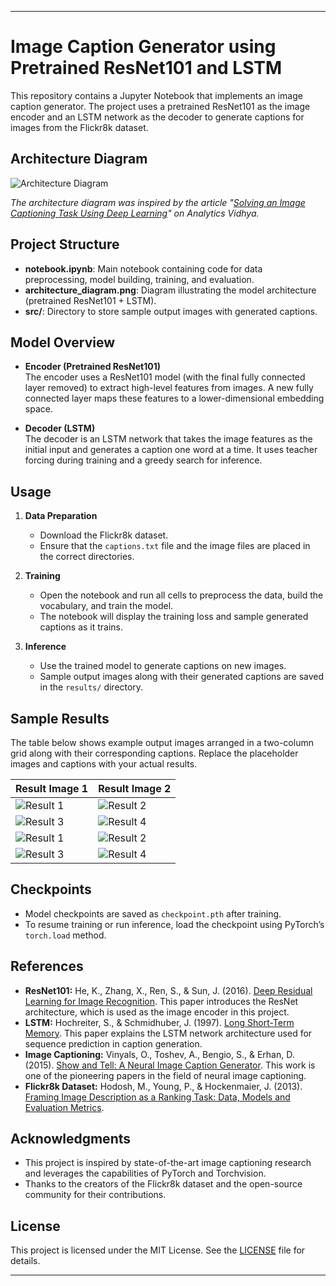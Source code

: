 ---

# Image Caption Generator using Pretrained ResNet101 and LSTM

This repository contains a Jupyter Notebook that implements an image caption generator. The project uses a pretrained ResNet101 as the image encoder and an LSTM network as the decoder to generate captions for images from the Flickr8k dataset.

## Architecture Diagram

![Architecture Diagram](https://github.com/janith99hansidu/Attention-CNN-LSTM-Image-Caption-Generator/blob/main/src/architecture.png)

*The architecture diagram was inspired by the article "[Solving an Image Captioning Task Using Deep Learning](https://www.analyticsvidhya.com/blog/2018/04/solving-an-image-captioning-task-using-deep-learning/)" on Analytics Vidhya.*

## Project Structure

- **notebook.ipynb**: Main notebook containing code for data preprocessing, model building, training, and evaluation.
- **architecture_diagram.png**: Diagram illustrating the model architecture (pretrained ResNet101 + LSTM).
- **src/**: Directory to store sample output images with generated captions.

## Model Overview

- **Encoder (Pretrained ResNet101)**  
  The encoder uses a ResNet101 model (with the final fully connected layer removed) to extract high-level features from images. A new fully connected layer maps these features to a lower-dimensional embedding space.

- **Decoder (LSTM)**  
  The decoder is an LSTM network that takes the image features as the initial input and generates a caption one word at a time. It uses teacher forcing during training and a greedy search for inference.

## Usage

1. **Data Preparation**  
   - Download the Flickr8k dataset.
   - Ensure that the `captions.txt` file and the image files are placed in the correct directories.
   
2. **Training**  
   - Open the notebook and run all cells to preprocess the data, build the vocabulary, and train the model.
   - The notebook will display the training loss and sample generated captions as it trains.

3. **Inference**  
   - Use the trained model to generate captions on new images.
   - Sample output images along with their generated captions are saved in the `results/` directory.

## Sample Results

The table below shows example output images arranged in a two-column grid along with their corresponding captions. Replace the placeholder images and captions with your actual results.

| Result Image 1 | Result Image 2 |
| -------------- | -------------- |
| ![Result 1](https://github.com/janith99hansidu/Attention-CNN-LSTM-Image-Caption-Generator/blob/main/src/test_01.png) | ![Result 2](https://github.com/janith99hansidu/Attention-CNN-LSTM-Image-Caption-Generator/blob/main/src/test_02.png)|
| ![Result 3](https://github.com/janith99hansidu/Attention-CNN-LSTM-Image-Caption-Generator/blob/main/src/test_03.png) | ![Result 4](https://github.com/janith99hansidu/Attention-CNN-LSTM-Image-Caption-Generator/blob/main/src/test_04.png)|
| ![Result 1](https://github.com/janith99hansidu/Attention-CNN-LSTM-Image-Caption-Generator/blob/main/src/test_05.png) | ![Result 2](https://github.com/janith99hansidu/Attention-CNN-LSTM-Image-Caption-Generator/blob/main/src/test_06.png)|
| ![Result 3](https://github.com/janith99hansidu/Attention-CNN-LSTM-Image-Caption-Generator/blob/main/src/test_07.png) | ![Result 4](https://github.com/janith99hansidu/Attention-CNN-LSTM-Image-Caption-Generator/blob/main/src/test_07.png)|

## Checkpoints

- Model checkpoints are saved as `checkpoint.pth` after training.
- To resume training or run inference, load the checkpoint using PyTorch’s `torch.load` method.

## References

- **ResNet101:** He, K., Zhang, X., Ren, S., & Sun, J. (2016). [Deep Residual Learning for Image Recognition](https://arxiv.org/abs/1512.03385). This paper introduces the ResNet architecture, which is used as the image encoder in this project.
- **LSTM:** Hochreiter, S., & Schmidhuber, J. (1997). [Long Short-Term Memory](https://www.bioinf.jku.at/publications/older/2604.pdf). This paper explains the LSTM network architecture used for sequence prediction in caption generation.
- **Image Captioning:** Vinyals, O., Toshev, A., Bengio, S., & Erhan, D. (2015). [Show and Tell: A Neural Image Caption Generator](https://arxiv.org/abs/1411.4555). This work is one of the pioneering papers in the field of neural image captioning.
- **Flickr8k Dataset:** Hodosh, M., Young, P., & Hockenmaier, J. (2013). [Framing Image Description as a Ranking Task: Data, Models and Evaluation Metrics](https://www.cs.unc.edu/~mhodosh/captioning/).


## Acknowledgments

- This project is inspired by state-of-the-art image captioning research and leverages the capabilities of PyTorch and Torchvision.
- Thanks to the creators of the Flickr8k dataset and the open-source community for their contributions.

## License

This project is licensed under the MIT License. See the [LICENSE](LICENSE) file for details.

---